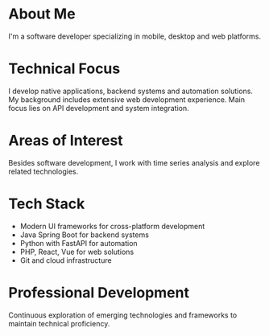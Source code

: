# About Me
I'm a software developer specializing in mobile, desktop and web platforms.

# Technical Focus
I develop native applications, backend systems and automation solutions. My background includes extensive web development experience. Main focus lies on API development and system integration.

# Areas of Interest
Besides software development, I work with time series analysis and explore related technologies. 

# Tech Stack
- Modern UI frameworks for cross-platform development
- Java Spring Boot for backend systems
- Python with FastAPI for automation
- PHP, React, Vue for web solutions
- Git and cloud infrastructure

# Professional Development
Continuous exploration of emerging technologies and frameworks to maintain technical proficiency.
